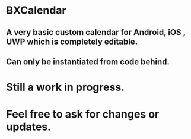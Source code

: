 # BXCalendar
A very basic custom calendar for Android, iOS , UWP which is completely editable.
-------------------
Can only be instantiated from code behind.
-------------------
Still a work in progress.
=============================================
Feel free to ask for changes or updates. 
=============================================

